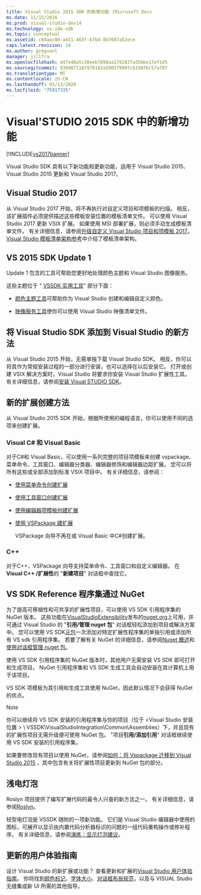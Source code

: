 ```yaml
---
title: Visual Studio 2015 SDK 的新增功能 |Microsoft Docs
ms.date: 11/15/2016
ms.prod: visual-studio-dev14
ms.technology: vs-ide-sdk
ms.topic: conceptual
ms.assetid: c64aac80-a411-463f-b7bd-8b7607a52ece
caps.latest.revision: 14
ms.author: gregvanl
manager: jillfra
ms.openlocfilehash: d47e40a5c38eeb7898aa179282fa55bbe17ef1d5
ms.sourcegitcommit: 939407118f978162a590379997cb33076c57a707
ms.translationtype: MT
ms.contentlocale: zh-CN
ms.lasthandoff: 01/13/2020
ms.locfileid: "75917335"
---
```

# <a name="what39s-new-in-the-visual-studio-2015-sdk"></a>Visual&#39;STUDIO 2015 SDK 中的新增功能
[!INCLUDE[vs2017banner](../includes/vs2017banner.md)]

Visual Studio SDK 具有以下新功能和更新功能，适用于 Visual Studio 2015、Visual Studio 2015 更新和 Visual Studio 2017。

## <a name="visual-studio-2017"></a>Visual Studio 2017

从 Visual Studio 2017 开始，将不再执行对自定义项目和项模板的扫描。 相反，该扩展插件必须提供描述这些模板安装位置的模板清单文件。 可以使用 Visual Studio 2017 更新 VSIX 扩展。 如果使用 MSI 部署扩展，则必须手动生成模板清单文件。 有关详细信息，请参阅[升级自定义 Visual Studio 项目和项模板 2017](/visualstudio/extensibility/upgrading-custom-project-and-item-templates-for-visual-studio-2017?view=vs-2015)。 [Visual Studio 模板清单架构参考](/visualstudio/extensibility/visual-studio-template-manifest-schema-reference)中介绍了模板清单架构。

## <a name="vs-2015-sdk-update-1"></a>VS 2015 SDK Update 1
 Update 1 包含的工具可帮助您更好地处理颜色主题和 Visual Studio 图像服务。

 这些主题位于 " [VSSDK 实用工具](../extensibility/internals/vssdk-utilities.md)" 部分下面：

- [颜色主题工具](../extensibility/internals/color-theming-tools.md)可帮助你为 Visual Studio 创建和编辑自定义颜色。

- [映像服务工具](../extensibility/internals/image-service-tools.md)使你可以使用 Visual Studio 映像清单文件。

## <a name="new-way-to-add-the-visual-studio-sdk-to-visual-studio"></a>将 Visual Studio SDK 添加到 Visual Studio 的新方法
 从 Visual Studio 2015 开始，无需单独下载 Visual Studio SDK。 相反，你可以将其作为常规安装过程的一部分进行安装，也可以选择在以后安装它。 打开或创建 VSIX 解决方案时，Visual Studio 将要求你安装 Visual Studio 扩展性工具。 有关详细信息，请参阅[安装 Visual STUDIO SDK](../extensibility/installing-the-visual-studio-sdk.md)。

## <a name="new-ways-of-creating-extensions"></a>新的扩展创建方法
 从 Visual Studio 2015 SDK 开始，根据所使用的编程语言，你可以使用不同的选项来创建扩展。

### <a name="visual-c-and-visual-basic"></a>Visual C# 和 Visual Basic
 对于C#和 Visual Basic，可以使用一系列完整的项目项模板来创建 vspackage、菜单命令、工具窗口、编辑器分类器、编辑器修饰和编辑器边距扩展。 您可以将所有这些或全部添加到标准 VSIX 项目中。 有关详细信息，请参阅：

- [使用菜单命令创建扩展](../extensibility/creating-an-extension-with-a-menu-command.md)

- [使用工具窗口创建扩展](../extensibility/creating-an-extension-with-a-tool-window.md)

- [使用编辑器项模板创建扩展](../extensibility/creating-an-extension-with-an-editor-item-template.md)

- [使用 VSPackage 建扩展](../extensibility/creating-an-extension-with-a-vspackage.md)

     VSPackage 向导不再在或 Visual Basic 中C#创建扩展。

### <a name="c"></a>C++
 对于C++，VSPackage 向导支持菜单命令、工具窗口和自定义编辑器。 在**Visual C++ /扩展性**的 "**新建项目**" 对话框中查找它。

## <a name="vs-sdk-reference-assemblies-via-nuget"></a>VS SDK Reference 程序集通过 NuGet
 为了提高可移植性和可共享的扩展性项目，可以使用 VS SDK 引用程序集的 NuGet 版本。  这些功能在[VisualStudioExtensibility](https://www.nuget.org/profiles/VisualStudioExtensibility)发布的[nuget.org](https://www.nuget.org/)上可用，并可通过 Visual Studio 的 "**引用/管理 nuget 包**" 对话框轻松添加到项目或解决方案中。 您可以使用 VS SDK[元包](https://www.nuget.org/packages/VSSDK_Reference_Assemblies)一次添加对特定扩展性程序集的单独引用或添加所有 VS sdk 引用程序集。 若要了解有关 NuGet 的详细信息，请参阅[Nuget 概述](/nuget/)和[使用对话框管理 nuget 包](/nuget/consume-packages/install-use-packages-visual-studio)。

 使用 VS SDK 引用程序集的 NuGet 版本时，其他用户无需安装 VS SDK 即可打开和生成项目。  NuGet 引用程序集和 VS SDK 生成工具会自动安装在其计算机上用于该项目。

 VS SDK 项模板为其引用和生成工具使用 NuGet，因此默认情况下会获得 NuGet 的优点。

> [!NOTE]
> 你可以继续将 VS SDK 安装的引用程序集与你的项目（位于 \<Visual Studio 安装位置 > \ VSSDK\VisualStudioIntegration\Common\Assemblies）下，并且现有的扩展性项目无需升级便可使用 NuGet 包。  "项目**引用/添加引用**" 对话框继续使用 VS SDK 安装的引用程序集。
>
> 如果要修改现有项目以使用 NuGet，请参阅[如何：将 Vspackage 迁移到 Visual Studio 2015](../extensibility/how-to-migrate-extensibility-projects-to-visual-studio-2015.md) ，其中包含有关将扩展性项目更新到 NuGet 包的部分。

## <a name="light-bulbs"></a>浅电灯泡
 Roslyn 项目提供了编写扩展代码的最令人兴奋的新方法之一。 有关详细信息，请参阅[Roslyn](https://github.com/dotnet/Roslyn)。

 轻型电灯泡是 VSSDK 随附的一项新功能。 它们是 Visual Studio 编辑器中使用的图标，可展开以显示由内置代码分析器标识的问题的一组代码重构操作或修补程序。 有关详细信息，请参阅[演练：显示灯泡建议](../extensibility/walkthrough-displaying-light-bulb-suggestions.md)。

## <a name="updated-user-experience-guidelines"></a>更新的用户体验指南
 设计 Visual Studio 的新扩展或功能？ 查看更新和扩展的[Visual Studio 用户体验指南](../extensibility/ux-guidelines/visual-studio-user-experience-guidelines.md)。  你将找到[颜色标记](../extensibility/ux-guidelines/shared-colors-for-visual-studio.md)、[字体大小](../extensibility/ux-guidelines/fonts-and-formatting-for-visual-studio.md)、[对话框布局规范](../extensibility/ux-guidelines/layout-for-visual-studio.md)，以及与 VISUAL Studio 无缝集成新 UI 所需的其他指导。
